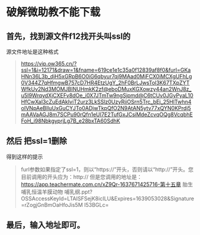 # 破解微助教不能下载
## 首先，找到源文件f12找开头叫ssl的
源文件地址是这种格式 

> https://vip.ow365.cn/?ssl=1&i=12171&draw=1&fname=619ce1e1c35a0f12839af8f0&furl=GKaHNn36L3b_djH5xGRpB6O0iG6qbyur7qj9MAad0MjFCX0iMCXgUFhLg0V344Z7qHfmgwB757cD7HR4EtzUgY_2hF0BrLJwsTol3K67TXpZYTWfkUv2Nd3MOMJBINUHmkK2zf@eboDMuxKGXowzy44an2WnJ8z_u5I9WrqydXjCXEFv8dOe_i0X7JTmTw9ngSjpmd@C6tCUv0JGyPyaL10HfCwXaI3cZuEdAkIviT2urz3LkSSlz0UzyRjiOSrn5Trc_bEj_25HlTwhn4oIVNpAeBlluUxGuCYJTo0ADjwTkpQfO2N9AtAN5ytv77xQYN0KPrdj5mAAVaAGJ8m7SCPu90rQfn1eUI7E2TufGxJCsiMdeZcvqOQg8VcqbhEFoH_i98NbkgyprjLg7B_e28bxTA60SdhK
## 然后 把ssl=1删除
得到这样的提示 

> furl参数如果指定了ssl=1，则以“https://”开头，否则请以“http://”开头。您目前调用的开头应为：http://
但是您调用的地址是：
https://app.teachermate.com.cn/xZ9Qr-1637671425716-第十五章 胎生哺乳恒温羊膜动物 哺乳纲.ppt?OSSAccessKeyId=LTAISFSejK8icILU&Expires=1639053028&Signature=rZogjGnBmOaHfoJis5M I53BGLc=
## 最后，输入地址即可。